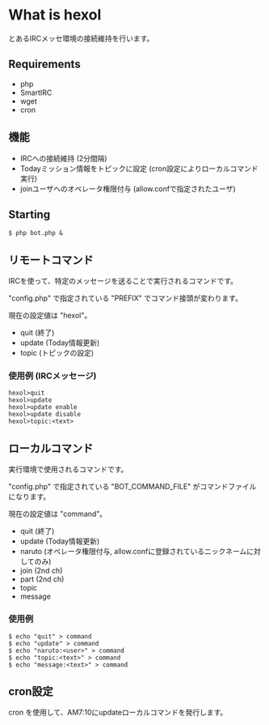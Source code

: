 # What is hexol
とあるIRCメッセ環境の接続維持を行います。

## Requirements
- php
- SmartIRC
- wget
- cron

## 機能
- IRCへの接続維持 (2分間隔)
- Todayミッション情報をトピックに設定 (cron設定によりローカルコマンド実行)
- joinユーザへのオペレータ権限付与 (allow.confで指定されたユーザ)

## Starting
    $ php bot.php &


## リモートコマンド
IRCを使って、特定のメッセージを送ることで実行されるコマンドです。

"config.php" で指定されている "PREFIX" でコマンド接頭が変わります。

現在の設定値は "hexol"。

- quit (終了)
- update (Today情報更新)
- topic (トピックの設定)

### 使用例 (IRCメッセージ)
    hexol>quit
    hexol>update
    hexol>update enable
    hexol>update disable
    hexol>topic:<text>


## ローカルコマンド
実行環境で使用されるコマンドです。

"config.php" で指定されている "BOT_COMMAND_FILE" がコマンドファイルになります。

現在の設定値は "command"。

- quit (終了)
- update (Today情報更新)
- naruto (オペレータ権限付与, allow.confに登録されているニックネームに対してのみ)
- join (2nd ch)
- part (2nd ch)
- topic
- message

### 使用例
    $ echo "quit" > command
    $ echo "update" > command
    $ echo "naruto:<user>" > command
    $ echo "topic:<text>" > command
    $ echo "message:<text>" > command


## cron設定
cron を使用して、AM7:10にupdateローカルコマンドを発行します。

